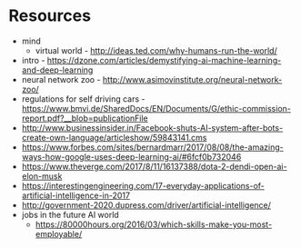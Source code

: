 
# Resources
- mind
  - virtual world - http://ideas.ted.com/why-humans-run-the-world/
- intro - https://dzone.com/articles/demystifying-ai-machine-learning-and-deep-learning
- neural network zoo - http://www.asimovinstitute.org/neural-network-zoo/
- regulations for self driving cars - https://www.bmvi.de/SharedDocs/EN/Documents/G/ethic-commission-report.pdf?__blob=publicationFile
- http://www.businessinsider.in/Facebook-shuts-AI-system-after-bots-create-own-language/articleshow/59843141.cms
- https://www.forbes.com/sites/bernardmarr/2017/08/08/the-amazing-ways-how-google-uses-deep-learning-ai/#6fcf0b732046
- https://www.theverge.com/2017/8/11/16137388/dota-2-dendi-open-ai-elon-musk
- https://interestingengineering.com/17-everyday-applications-of-artificial-intelligence-in-2017
- http://government-2020.dupress.com/driver/artificial-intelligence/
- jobs in the future AI world
  - https://80000hours.org/2016/03/which-skills-make-you-most-employable/
